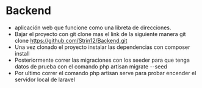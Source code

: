 # Backend
- aplicación web que funcione como una libreta de direcciones.
- Bajar el proyecto con git clone mas el link de la siguiente manera git clone https://github.com/Strin12/Backend.git
- Una vez clonado el proyecto instalar las dependencias con composer install
- Posteriormente correr las migraciones con los seeder para que tenga datos de prueba con el comando php artisan migrate --seed
- Por ultimo correr el comando php artisan serve para probar encender el servidor local de laravel
